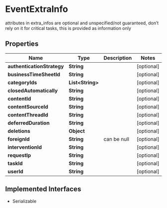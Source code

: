 

# EventExtraInfo

attributes in extra_infos are optional and unspecified/not guaranteed, don’t rely on it for critical tasks, this is provided as information only

## Properties

| Name | Type | Description | Notes |
|------------ | ------------- | ------------- | -------------|
|**authenticationStrategy** | **String** |  |  [optional] |
|**businessTimeSheetId** | **String** |  |  [optional] |
|**categoryIds** | **List&lt;String&gt;** |  |  [optional] |
|**closedAutomatically** | **String** |  |  [optional] |
|**contentId** | **String** |  |  [optional] |
|**contentSourceId** | **String** |  |  [optional] |
|**contentThreadId** | **String** |  |  [optional] |
|**deferredDuration** | **String** |  |  [optional] |
|**deletions** | **Object** |  |  [optional] |
|**foreignId** | **String** | can be null |  [optional] |
|**interventionId** | **String** |  |  [optional] |
|**requestIp** | **String** |  |  [optional] |
|**taskId** | **String** |  |  [optional] |
|**userId** | **String** |  |  [optional] |


## Implemented Interfaces

* Serializable



